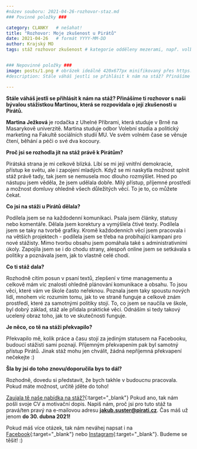 ```yaml
---
#název souboru: 2021-04-26-rozhovor-staz.md
### Povinné položky ###

category: CLANKY   # nešahat!
title: "Rozhovor: Moje zkušenost u Pirátů"
date: 2021-04-26   # formát YYYY-MM-DD
author: Krajský MO
tags: stáž rozhovor zkušenost # kategorie odděleny mezerami, např. volby zemědělství životní-prostředí piráti (viz https://jihomoravsky.pirati.cz/tags/)


### Nepovinné položky ###
image: posts/1.png # obrázek ideálně 420x677px minifikovaný přes https://tinypng.com/
#description: Stále váháš jestli se přihlásit k nám na stáž? Přinášíme ti rozhovor s naši bývalou stážistkou Martinou, která se rozpovídala o její zkušenosti u Pirátů. 

---
```

**Stále váháš jestli se přihlásit k nám na stáž? Přinášíme ti rozhovor s naši bývalou stážistkou Martinou, která se rozpovídala o její zkušenosti u Pirátů.** 

**Martina Ježková** je rodačka z Uhelné Příbrami, která studuje v Brně na Masarykově univerzitě. Martina studuje odbor Volební studia a politický marketing na Fakultě sociálních studií MU. Ve svém volném čase se věnuje čtení, běhání a péči o své dva kocoury. 

**Proč jsi se rozhodla jít na stáž právě k Pirátům?**

Pirátská strana je mi celkově blízká. Líbí se mi její vnitřní demokracie, přístup ke světu, ale i zapojení mladých. Když se mi naskytla možnost splnit stáž právě tady, tak jsem se nemusela moc dlouho rozmýšlet. Hned po nástupu jsem věděla, že jsem udělala dobře. Milý přístup, příjemné prostředí a možnost domluvy ohledně všech důležitých věcí. To je to, co můžete čekat. 

**Co jsi na stáži u Pirátů dělala?**

Podílela jsem se na každodenní komunikaci. Psala jsem články, statusy nebo komentáře. Dělala jsem korektury a vymýšlela čtivé texty. Podílela jsem se taky na tvorbě grafiky. Kromě každodenních věcí jsem pracovala i na větších projektech - podílela jsem se třeba na probíhající kampani pro nové stážisty. Mimo tvorbu obsahu jsem pomáhala také s administrativními úkoly. Zapojila jsem se i do chodu strany, alespoň online jsem se setkávala s politiky a poznávala jsem, jak to vlastně celé chodí. 

**Co ti stáž dala?**

Rozhodně cítím posun v psaní textů, zlepšení v time managementu a celkově mám víc znalostí ohledně plánování komunikace a obsahu. To jsou věci, které vám ve škole často neřeknou. Poznala jsem taky spoustu nových lidí, mnohem víc rozumím tomu, jak to ve straně funguje a celkově znám prostředí, které za samotnými politiky stojí. To, co jsem se naučila ve škole, byl dobrý základ, stáž ale přidala praktické věci. Odnáším si tedy takový ucelený obraz toho, jak to ve skutečnosti funguje. 

**Je něco, co tě na stáži překvapilo?** 

Překvapilo mě, kolik práce a času stojí za jediným statusem na Facebooku, budoucí stážisti sami poznají. Příjemným překvapením pak byl samotný přístup Pirátů. Jinak stáž mohu jen chválit, žádná nepříjemná překvapení nečekejte :)

**Šla by jsi do toho znovu/doporučila bys to dál?**

Rozhodně, dovedu si představit, že bych takhle v budoucnu pracovala. Pokud máte možnost, určitě jděte do toho!

[Zaujala tě naše nabídka na stáž?](https://jihomoravsky.pirati.cz/aktuality/staz.html){:target="_blank"} Pokud ano, tak nám pošli svoje CV a motivační dopis. Napiš nám, proč jsi pro tuto stáž ta pravá/ten pravý na e-mailovou adresu **jakub.suster@pirati.cz**. Čas máš už jenom **do 30. dubna 2021!**

Pokud máš více otázek, tak nám neváhej napsat i na [Facebook](https://www.facebook.com/CPS.JMK){:target="_blank"} nebo [Instagram](https://www.instagram.com/piratijmk/){:target="_blank"}. Budeme se těšit! :) 



